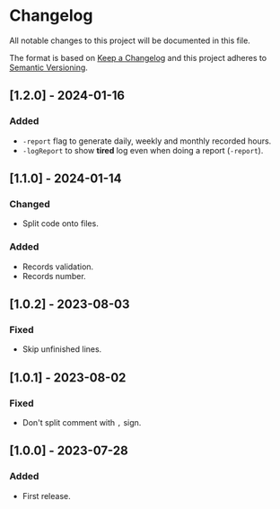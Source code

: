 # Changelog
All notable changes to this project will be documented in this file.

The format is based on [Keep a Changelog](http://keepachangelog.com/en/1.0.0/)
and this project adheres to [Semantic Versioning](http://semver.org/spec/v2.0.0.html).

## [1.2.0] - 2024-01-16
### Added
- `-report` flag to generate daily, weekly and monthly recorded hours.
- `-logReport` to show **tired** log even when doing a report (`-report`).

## [1.1.0] - 2024-01-14
### Changed
- Split code onto files.

### Added
- Records validation.
- Records number.

## [1.0.2] - 2023-08-03
### Fixed
- Skip unfinished lines.

## [1.0.1] - 2023-08-02
### Fixed
- Don't split comment with `,` sign.

## [1.0.0] - 2023-07-28
### Added
- First release.
